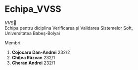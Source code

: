 # Echipa_VVSS
<i>VVS</i>💎<br/>
Echipa pentru diciplina Verificarea și Validarea Sistemelor Soft, Universitatea Babeș-Bolyai

Membri:

<ol>
  <li><b>Cojocaru Dan-Andrei</b> 232/2 </li>
  <li><b>Chițea Răzvan</b> 232/1 </li>
  <li><b>Cheran Andrei</b> 232/1 </li>
</ol>
